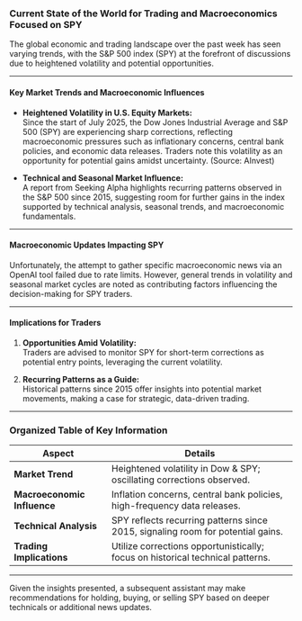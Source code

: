 ### Current State of the World for Trading and Macroeconomics Focused on SPY

The global economic and trading landscape over the past week has seen varying trends, with the S&P 500 index (SPY) at the forefront of discussions due to heightened volatility and potential opportunities.

---

#### Key Market Trends and Macroeconomic Influences

- **Heightened Volatility in U.S. Equity Markets:**  
  Since the start of July 2025, the Dow Jones Industrial Average and S&P 500 (SPY) are experiencing sharp corrections, reflecting macroeconomic pressures such as inflationary concerns, central bank policies, and economic data releases. Traders note this volatility as an opportunity for potential gains amidst uncertainty. (Source: AInvest)

- **Technical and Seasonal Market Influence:**  
  A report from Seeking Alpha highlights recurring patterns observed in the S&P 500 since 2015, suggesting room for further gains in the index supported by technical analysis, seasonal trends, and macroeconomic fundamentals.

---

#### Macroeconomic Updates Impacting SPY

Unfortunately, the attempt to gather specific macroeconomic news via an OpenAI tool failed due to rate limits. However, general trends in volatility and seasonal market cycles are noted as contributing factors influencing the decision-making for SPY traders.

---

#### Implications for Traders  
1. **Opportunities Amid Volatility:**  
   Traders are advised to monitor SPY for short-term corrections as potential entry points, leveraging the current volatility.

2. **Recurring Patterns as a Guide:**  
   Historical patterns since 2015 offer insights into potential market movements, making a case for strategic, data-driven trading.

---

### Organized Table of Key Information

| **Aspect**                | **Details**                                                                 |
|---------------------------|-----------------------------------------------------------------------------|
| **Market Trend**          | Heightened volatility in Dow & SPY; oscillating corrections observed.       |
| **Macroeconomic Influence** | Inflation concerns, central bank policies, high-frequency data releases.  |
| **Technical Analysis**    | SPY reflects recurring patterns since 2015, signaling room for potential gains. |
| **Trading Implications**  | Utilize corrections opportunistically; focus on historical technical patterns. |

---

Given the insights presented, a subsequent assistant may make recommendations for holding, buying, or selling SPY based on deeper technicals or additional news updates.